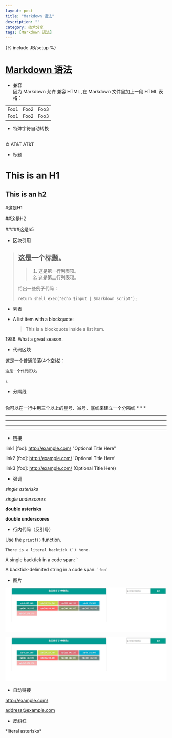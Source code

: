 ```yaml
---
layout: post
title: "Markdown 语法"
description: ""
category: 技术分享
tags: [Markdown 语法]
---
```

{% include JB/setup %}




# [Markdown 语法](http://wowubuntu.com/markdown/)

* 兼容 </br>
因为 Markdown 允许 兼容 HTML ,在 Markdown 文件里加上一段 HTML 表格：

<table>
    <tr>
        <td>Foo1</td>
		<td>Foo2</td>
		<td>Foo3</td>
    </tr>
	<tr>
        <td>Foo1</td>
		<td>Foo2</td>
		<td>Foo3</td>
    </tr>
</table>

* 特殊字符自动转换
</br>
&copy;
AT&T
AT&amp;T

</br>

* 标题

This is an H1
=============

This is an h2
---
#这是H1

##这是H2

#####这是h5
<br>

* 区块引用


> ## 这是一个标题。
> 
> >1.   这是第一行列表项。
> >2.   这是第二行列表项。
> 
> 给出一些例子代码：
> 
>     return shell_exec("echo $input | $markdown_script");


* 列表

*   A list item with a blockquote:

    > This is a blockquote
    > inside a list item.

1986\. What a great season.

* 代码区块

这是一个普通段落(4个空格)：

    这是一个代码区块。

    s

* 分隔线
<br>
你可以在一行中用三个以上的星号、减号、底线来建立一个分隔线
* * *

***

*****

- - -

---------------------------------------

* 链接


link1 [foo]: http://example.com/  "Optional Title Here"

link2 [foo]: http://example.com/  'Optional Title Here'

link3 [foo]: http://example.com/  (Optional Title Here)


* 强调

*single asterisks*

_single underscores_

**double asterisks**

__double underscores__


* 行内代码（反引号）

Use the `printf()` function.

``There is a literal backtick (`) here.``

A single backtick in a code span: `` ` ``

A backtick-delimited string in a code span: `` `foo` ``

* 图片

![Alt text](/image/collect_color.jpg)

![Alt text](/image/collect_color.jpg "Optional title")

* 自动链接

<http://example.com/>

<address@example.com>

* 反斜杠

\*literal asterisks\*


